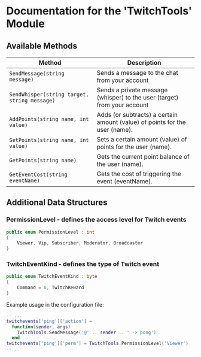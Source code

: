 # Documentation for the 'TwitchTools' Module

## Available Methods

| Method                                       | Description                                                                  |
|----------------------------------------------|------------------------------------------------------------------------------|
| `SendMessage(string message)`                | Sends a message to the chat from your account                                |
| `SendWhisper(string target, string message)` | Sends a private message (whisper) to the user (target) from your account     |
| `AddPoints(string name, int value)`          | Adds (or subtracts) a certain amount (value) of points for the user (name).  |
| `SetPoints(string name, int value)`          | Sets a certain amount (value) of points for the user (name).                 |
| `GetPoints(string name)`                     | Gets the current point balance of the user (name).                           |
| `GetEventCost(string eventName)`             | Gets the cost of triggering the event (eventName).                           |

## Additional Data Structures

### PermissionLevel - defines the access level for Twitch events

```cs
public enum PermissionLevel : int
{
    Viewer, Vip, Subscriber, Moderator, Broadcaster
}
```

### TwitchEventKind - defines the type of Twitch event

```cs
public enum TwitchEventKind : byte
{
    Command = 0, TwitchReward
}
```

Example usage in the configuration file:

```lua
-- ...
twitchevents['ping']['action'] =
  function(sender, args)
    TwitchTools.SendMessage('@' .. sender .. ' -> pong')
  end
twitchevents['ping']['perm'] = TwitchTools.PermissionLevel('Viewer')
--...

```